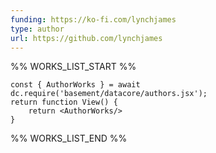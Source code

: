 ```yaml
---
funding: https://ko-fi.com/lynchjames
type: author
url: https://github.com/lynchjames
---
```



%% WORKS_LIST_START %%

```datacorejsx
const { AuthorWorks } = await dc.require('basement/datacore/authors.jsx');
return function View() {
    return <AuthorWorks/>
}
```
%% WORKS_LIST_END %%